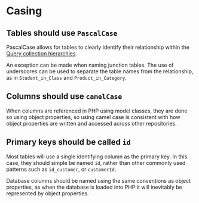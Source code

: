 # Casing

## Tables should use `PascalCase`

PascalCase allows for tables to clearly identify their relationship within the [Query collection hierarchies](query-collection-hierarchies.md).

An exception can be made when naming junction tables. The use of underscores can be used to separate the table names from the relationship, as in `Student_in_Class` and `Product_in_Category`.

## Columns should use `camelCase`

When columns are referenced in PHP using model classes, they are done so using object properties, so using camel case is consistent with how object properties are written and accessed across other repositories.

## Primary keys should be called `id`

Most tables will use a single identifying column as the primary key. In this case, they should simple be named `id`, rather than other commonly used patterns such as `id_customer`, or `customerId`.

Database columns should be named using the same conventions as object properties, as when the database is loaded into PHP it will inevitably be represented by object properties.

